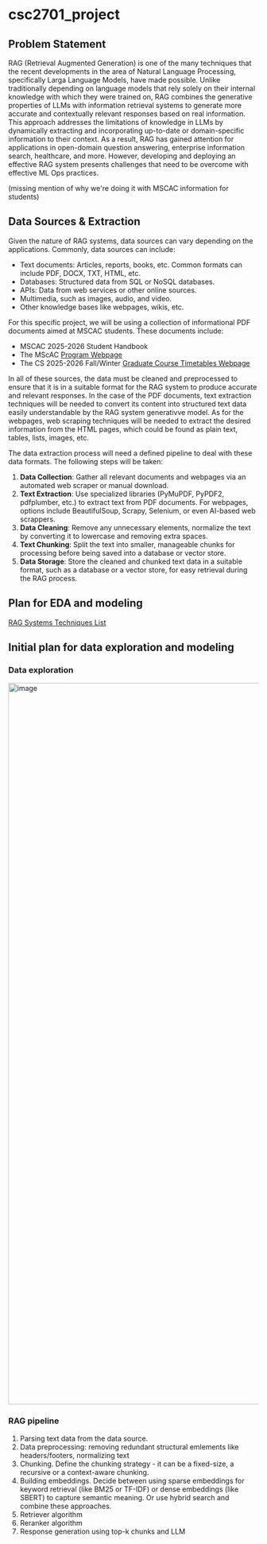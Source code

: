 # csc2701_project

## Problem Statement
RAG (Retrieval Augmented Generation) is one of the many techniques that the recent developments in the area of Natural Language Processing, specifically Larga Language Models, have made possible. Unlike traditionally depending on language models that rely solely on their internal knowledge with which they were trained on, RAG combines the generative properties of LLMs with information retrieval systems to generate more accurate and contextually relevant responses based on real information. This approach addresses the limitations of  knowledge in LLMs by dynamically extracting and incorporating up-to-date or domain-specific information to their context. As a result, RAG has gained attention for applications in open-domain question answering, enterprise information search, healthcare, and more. However, developing and deploying an effective RAG system presents challenges that need to be overcome with effective ML Ops practices.

(missing mention of why we're doing it with MSCAC information for students)


## Data Sources & Extraction
Given the nature of RAG systems, data sources can vary depending on the applications. Commonly, data sources can include:
* Text documents: Articles, reports, books, etc. Common formats can include PDF, DOCX, TXT, HTML, etc.
* Databases: Structured data from SQL or NoSQL databases.
* APIs: Data from web services or other online sources.
* Multimedia, such as images, audio, and video.
* Other knowledge bases like webpages, wikis, etc.

For this specific project, we will be using a collection of informational PDF documents aimed at MSCAC students. These documents include:
* MSCAC 2025-2026 Student Handbook
* The MScAC [Program Webpage](https://mscac.utoronto.ca/)
* The CS 2025-2026 Fall/Winter [Graduate Course Timetables Webpage ](https://web.cs.toronto.edu/graduate/timetable)

In all of these sources, the data must be cleaned and preprocessed to ensure that it is in a suitable format for the RAG system to produce accurate and relevant responses. In the case of the PDF documents, text extraction techniques will be needed to convert its content into structured text data easily understandable by the RAG system generativve model. As for the webpages, web scraping techniques will be needed to extract the desired information from the HTML pages, which could be found as plain text, tables, lists, images, etc.

The data extraction process will need a defined pipeline to deal with these data formats. The following steps will be taken:
1. **Data Collection**: Gather all relevant documents and webpages via an automated web scraper or manual download.
2. **Text Extraction**: Use specialized libraries (PyMuPDF, PyPDF2, pdfplumber, etc.) to extract text from PDF documents. For webpages, options include BeautifulSoup, Scrapy, Selenium, or even AI-based web scrappers.
3. **Data Cleaning**: Remove any unnecessary elements, normalize the text by converting it to lowercase and removing extra spaces.
4. **Text Chunking**: Split the text into smaller, manageable chunks for processing before being saved into a database or vector store.
5. **Data Storage**: Store the cleaned and chunked text data in a suitable format, such as a database or a vector store, for easy retrieval during the RAG process.

## Plan for EDA and modeling

[RAG Systems Techniques List](https://github.com/NirDiamant/RAG_Techniques)


## Initial plan for data exploration and modeling

### Data exploration


<img width="1728" height="1452" alt="image" src="https://github.com/user-attachments/assets/8d0c748f-0800-4632-af58-6cb28d27030a" />


### RAG pipeline 
1. Parsing text data from the data source.
2. Data preprocessing: removing redundant structural emlements like headers/footers, normalizing text 
2. Chunking. Define the chunking strategy - it can be  a fixed-size, a recursive or a context-aware chunking.
3. Building embeddings. Decide between using sparse embeddings for keyword retrieval  (like BM25 or TF-IDF) or dense embeddings (like SBERT) to capture semantic meaning. Or use hybrid search and combine these approaches.
4. Retriever algorithm
5. Reranker algorithm
6. Response generation using top-k chunks and LLM
   
